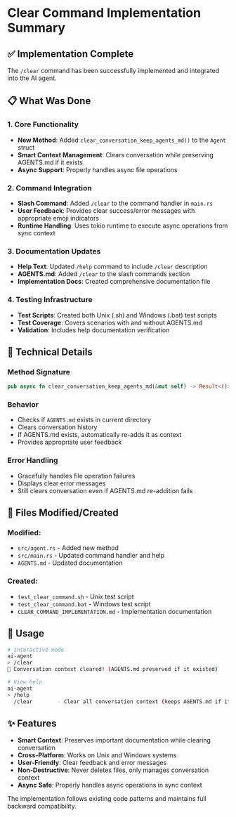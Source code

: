# Clear Command Implementation Summary

## ✅ Implementation Complete

The `/clear` command has been successfully implemented and integrated into the AI agent.

## 📋 What Was Done

### 1. Core Functionality
- **New Method**: Added `clear_conversation_keep_agents_md()` to the `Agent` struct
- **Smart Context Management**: Clears conversation while preserving AGENTS.md if it exists
- **Async Support**: Properly handles async file operations

### 2. Command Integration
- **Slash Command**: Added `/clear` to the command handler in `main.rs`
- **User Feedback**: Provides clear success/error messages with appropriate emoji indicators
- **Runtime Handling**: Uses tokio runtime to execute async operations from sync context

### 3. Documentation Updates
- **Help Text**: Updated `/help` command to include `/clear` description
- **AGENTS.md**: Added `/clear` to the slash commands section
- **Implementation Docs**: Created comprehensive documentation file

### 4. Testing Infrastructure
- **Test Scripts**: Created both Unix (.sh) and Windows (.bat) test scripts
- **Test Coverage**: Covers scenarios with and without AGENTS.md
- **Validation**: Includes help documentation verification

## 🔧 Technical Details

### Method Signature
```rust
pub async fn clear_conversation_keep_agents_md(&mut self) -> Result<()>
```

### Behavior
- Checks if `AGENTS.md` exists in current directory
- Clears conversation history
- If AGENTS.md exists, automatically re-adds it as context
- Provides appropriate user feedback

### Error Handling
- Gracefully handles file operation failures
- Displays clear error messages
- Still clears conversation even if AGENTS.md re-addition fails

## 📁 Files Modified/Created

### Modified:
- `src/agent.rs` - Added new method
- `src/main.rs` - Updated command handler and help
- `AGENTS.md` - Updated documentation

### Created:
- `test_clear_command.sh` - Unix test script
- `test_clear_command.bat` - Windows test script  
- `CLEAR_COMMAND_IMPLEMENTATION.md` - Implementation documentation

## 🚀 Usage

```bash
# Interactive mode
ai-agent
> /clear
🧹 Conversation context cleared! (AGENTS.md preserved if it existed)

# View help
ai-agent
> /help
  /clear        - Clear all conversation context (keeps AGENTS.md if it exists)
```

## ✨ Features

- **Smart Context**: Preserves important documentation while clearing conversation
- **Cross-Platform**: Works on Unix and Windows systems
- **User-Friendly**: Clear feedback and error messages
- **Non-Destructive**: Never deletes files, only manages conversation context
- **Async Safe**: Properly handles async operations in sync context

The implementation follows existing code patterns and maintains full backward compatibility.